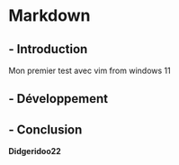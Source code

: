 # Markdown

## - Introduction
Mon premier test avec vim from windows 11

## - Développement

## - Conclusion

**Didgeridoo22**


